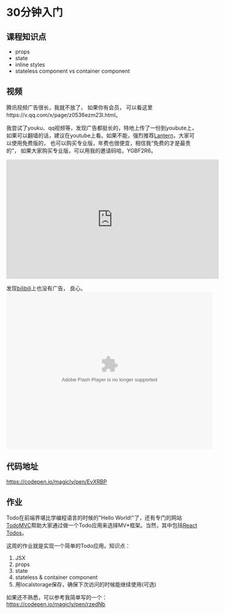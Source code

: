 # 30分钟入门

## 课程知识点
* props
* state
* inline styles
* stateless component vs container component

## 视频

腾讯视频广告很长，我就不放了， 如果你有会员， 可以看这里https://v.qq.com/x/page/z0536ezm23l.html。

我尝试了youku、qq视频等，发现广告都挺长的，特地上传了一份到youbute上，如果可以翻墙的话，建议在youtube上看。如果不能，强烈推荐[Lantern](https://github.com/getlantern/lantern)，大家可以使用免费版的， 也可以购买专业版，年费也很便宜，相信我“免费的才是最贵的”， 如果大家购买专业版，可以用我的邀请码哈，YGBF2R6。
<iframe width="560" height="315" src="https://www.youtube.com/embed/osFE32ccEig" frameborder="0" allowfullscreen></iframe>

发现[bilibili](https://www.bilibili.com/video/av14447835/)上也没有广告， 良心。
<embed height="415" width="544" quality="high" allowfullscreen="true" type="application/x-shockwave-flash" src="//static.hdslb.com/miniloader.swf" flashvars="aid=14447835&page=1" pluginspage="//www.adobe.com/shockwave/download/download.cgi?P1_Prod_Version=ShockwaveFlash"></embed>

## 代码地址
https://codepen.io/magicly/pen/EvXRBP

## 作业
Todo在前端界堪比学编程语言的时候的"Hello World!"了，还有专门的网站[TodoMVC](http://todomvc.com/)帮助大家通过做一个Todo应用来选择MV*框架。当然，其中包括[React Todos](http://todomvc.com/examples/react/#/)。

这周的作业就是实现一个简单的Todo应用。知识点：
1. JSX
2. props
3. state
4. stateless & container component
5. 用localstorage保存，确保下次访问的时候能继续使用(可选)

如果还不熟悉，可以参考我简单写的一个： https://codepen.io/magicly/pen/rzedNb